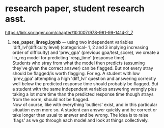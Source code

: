 # research paper, student research asst. 
https://link.springer.com/chapter/10.1007/978-981-99-1414-2_7

1. **res_paper_linreg.ipynb** -- using two independent variables 'diff_lvl'(difficulty level) (categorical- 1, 2 and 3 implying increasing order of difficulty) and 'prev_gpa' (previous gpa/test_score), we create a lin_reg model for predicting 'resp_time' (response time).  
Students who stray from what the model then predicts (assuming they've given the correct answer) can be flagged. But not every stray should be flagged/is worth flagging. For eg. A student with low 'prev_gpa' attempting a high 'diff_lvl' question and answering correctly well below the predicted response time should probably be flagged. But a student with the same independent variables answering wrongly plus taking a lot more time than the predicted response time though strays from the norm, should not be flagged.  
Now of course, like with everything 'outliers' exist, and in this particular situation even more so. A student can answer quickly and be correct or take longer than usual to answer and be wrong. The idea is to raise 'flags' as we go through each model and look at things collectively.
